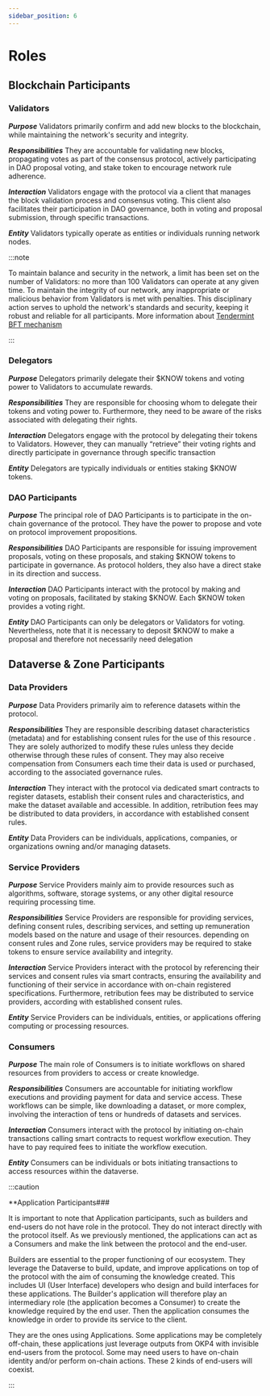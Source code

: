 ```yaml
---
sidebar_position: 6
---
```

# Roles

## Blockchain Participants

### Validators

***Purpose***
Validators primarily confirm and add new blocks to the blockchain, while maintaining the network's security and integrity.

***Responsibilities***
They are accountable for validating new blocks, propagating votes as part of the consensus protocol, actively participating in DAO proposal voting, and stake token to encourage network rule adherence.

***Interaction***
Validators engage with the protocol via a client that manages the block validation process and consensus voting. This client also facilitates their participation in DAO governance, both in voting and proposal submission, through specific transactions.

***Entity***
Validators typically operate as entities or individuals running network nodes.

:::note

To maintain balance and security in the network, a limit has been set on the number of Validators: no more than 100 Validators can operate at any given time.
To maintain the integrity of our network, any inappropriate or malicious behavior from Validators is met with penalties. This disciplinary action serves to uphold the network's standards and security, keeping it robust and reliable for all participants.
More information about [Tendermint BFT mechanism](https://tendermint.com/core/)

:::

### Delegators

***Purpose***
Delegators primarily delegate their $KNOW tokens and voting power to Validators to accumulate rewards.

***Responsibilities***
They are responsible for choosing whom to delegate their tokens and voting power to. Furthermore, they need to be aware of the risks associated with delegating their rights.

***Interaction***
Delegators engage with the protocol by delegating their tokens to Validators. However, they can manually “retrieve” their voting rights and directly participate in governance through specific transaction

***Entity***
Delegators are typically individuals or entities staking $KNOW tokens.

### DAO Participants

***Purpose***
The principal role of DAO Participants is to participate in the on-chain governance of the protocol. They have the power to propose and vote on protocol improvement propositions.

***Responsibilities***
DAO Participants are responsible for issuing improvement proposals, voting on these proposals, and staking $KNOW tokens to participate in governance. As protocol holders, they also have a direct stake in its direction and success.

***Interaction***
DAO Participants interact with the protocol by making and voting on proposals, facilitated by staking $KNOW. Each $KNOW token provides a voting right.

***Entity***
DAO Participants can only be delegators or Validators for voting. Nevertheless, note that it is necessary to deposit $KNOW to make a proposal and therefore not necessarily need delegation

## Dataverse & Zone Participants

### Data Providers

***Purpose***
Data Providers primarily aim to reference datasets within the protocol.

***Responsibilities***
They are responsible  describing dataset characteristics (metadata) and for establishing consent rules for the use of this resource . They are solely authorized to modify these rules unless they decide otherwise through these rules of consent. They may also receive compensation from Consumers each time their data is used or purchased, according to the associated governance rules.

***Interaction***
They interact with the protocol via dedicated smart contracts to register datasets, establish their consent rules and characteristics, and make the dataset available and accessible. In addition, retribution fees may be distributed to data providers, in accordance with established consent rules.

***Entity***
Data Providers can be individuals, applications, companies, or organizations owning and/or managing datasets.

### Service Providers

***Purpose***
Service Providers mainly aim to provide resources such as algorithms, software, storage systems, or any other digital resource requiring processing time.

***Responsibilities***
Service Providers are responsible for providing services, defining consent rules, describing services, and setting up remuneration models based on the nature and usage of their resources. depending on consent rules and Zone rules, service providers may be required to stake tokens to ensure service availability and integrity.

***Interaction***
Service Providers interact with the protocol by referencing their services and consent rules via smart contracts, ensuring the availability and functioning of their service in accordance with on-chain registered specifications. Furthermore, retribution fees may be distributed to service providers, according with established consent rules.

***Entity***
Service Providers can be individuals, entities, or applications offering computing or processing resources.

### Consumers

***Purpose***
The main role of Consumers is to initiate workflows on shared resources from providers to access or create knowledge.

***Responsibilities***
Consumers are accountable for initiating workflow executions and providing payment for data and service access. These workflows can be simple, like downloading a dataset, or more complex, involving the interaction of tens or hundreds of datasets and services.

***Interaction***
Consumers interact with the protocol by initiating on-chain transactions calling smart contracts to request workflow execution. They have to pay required fees to initiate the workflow execution.

***Entity***
Consumers can be individuals or bots initiating transactions to access resources within the dataverse.

:::caution

**Application Participants###

It is important to note that Application participants, such as builders and end-users do not have role in the protocol. They do not interact directly with the protocol itself. As we previously mentioned, the applications can act as a Consumers and make the link between the protocol and the end-user.

Builders are essential to the proper functioning of our ecosystem. They leverage the Dataverse to build, update, and improve applications on top of the protocol with the aim of consuming the knowledge created. This includes UI (User Interface) developers who design and build interfaces for these applications. The Builder's application will therefore play an intermediary role (the application becomes a Consumer) to create the knowledge required by the end user. Then the application consumes the knowledge in order to provide its service to the client.

They are the ones using Applications. Some applications may be completely off-chain, these applications just leverage outputs from OKP4 with invisible end-users from the protocol. Some may need users to have on-chain identity and/or perform on-chain actions. These 2 kinds of end-users will coexist.

:::
